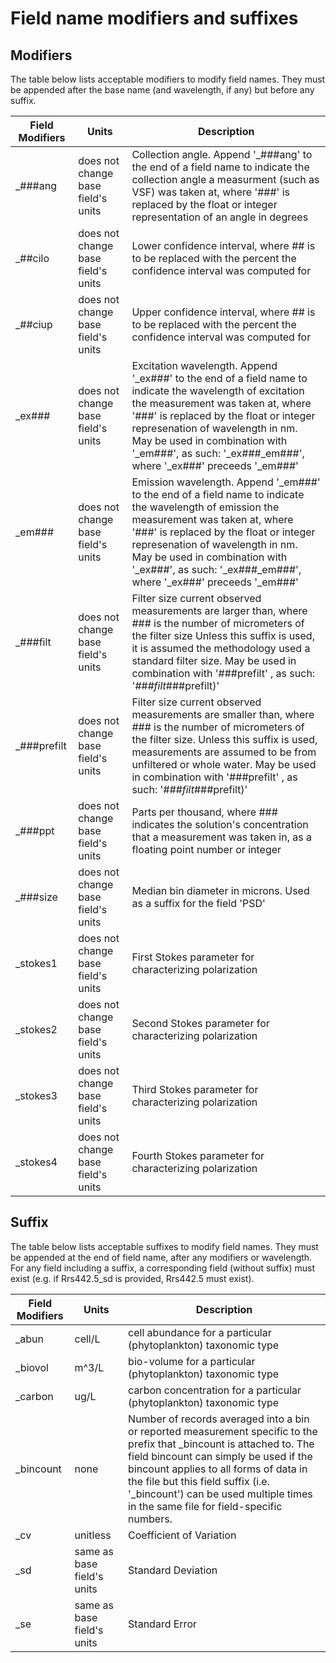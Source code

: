 # Field name modifiers and suffixes

## Modifiers
The table below lists acceptable modifiers to modify field names. They must be appended after the base name (and wavelength, if any) but before any suffix.

| Field Modifiers |  Units |  Description  | 
|------------|--------|---------------|
| _###ang | does not change base field's units | Collection angle. Append '_###ang' to the end of a field name to indicate the collection angle a measurment (such as VSF) was taken at,  where '###' is replaced by the float or integer representation of an angle in degrees |
| _##cilo | does not change base field's units | Lower confidence interval, where ## is to be replaced with the percent the confidence interval was computed for |
| _##ciup | does not change base field's units | Upper confidence interval, where ## is to be replaced with the percent the confidence interval was computed for |
| _ex### | does not change base field's units | Excitation wavelength. Append '_ex###' to the end of a field name to indicate the wavelength of excitation the measurement was taken at, where '###' is replaced by the float or integer represenation of wavelength in nm. May be used in combination with '_em###', as such: '<field>_ex###_em###', where '_ex###' preceeds '_em###' |
| _em### | does not change base field's units | Emission wavelength. Append '_em###' to the end of a field name to indicate the wavelength of emission the measurement was taken at, where '###' is replaced by the float or integer represenation of wavelength in nm. May be used in combination with '_ex###', as such: '<field>_ex###_em###', where '_ex###' preceeds '_em###' |
| _###filt | does not change base field's units | Filter size current observed measurements are larger than, where ### is the number of micrometers of the filter size Unless this suffix is used, it is assumed the methodology used a standard filter size. May be used in combination with '###prefilt' , as such: '<field>_###filt_###prefilt)' |
| _###prefilt | does not change base field's units | Filter size current observed measurements are smaller than, where ### is the number of micrometers of the filter size. Unless this suffix is used, measurements are assumed to be from unfiltered or whole water.  May be used in combination with '###prefilt' , as such: '<field>_###filt_###prefilt)' |
| _###ppt | does not change base field's units | Parts per thousand, where ### indicates the solution's concentration that a measurement was taken in, as a floating point number or integer |
| _###size | does not change base field's units | Median bin diameter in microns. Used as a suffix for the field 'PSD' |
| _stokes1 | does not change base field's units | First Stokes parameter for characterizing polarization |
| _stokes2 | does not change base field's units | Second Stokes parameter for characterizing polarization |
| _stokes3 | does not change base field's units | Third Stokes parameter for characterizing polarization |
| _stokes4 | does not change base field's units | Fourth Stokes parameter for characterizing polarization |

## Suffix
The table below lists acceptable suffixes to modify field names. They must be appended at the end of field name, after any modifiers or wavelength. For any field including a suffix, a corresponding field (without suffix) must exist (e.g. if Rrs442.5_sd is provided, Rrs442.5 must exist).

| Field Modifiers |  Units |  Description  | 
|------------|--------|---------------|
| _abun | cell/L | cell abundance for a particular (phytoplankton) taxonomic type | 
| _biovol | m^3/L | bio-volume for a particular (phytoplankton) taxonomic type | 
| _carbon | ug/L | carbon concentration for a particular (phytoplankton) taxonomic type | 
| _bincount | none | Number of records averaged into a bin or reported measurement specific to the prefix that _bincount is attached to. The field bincount can simply be used if the bincount applies to all forms of data in the file but this field suffix (i.e. '<field>_bincount') can be used multiple times in the same file for field-specific numbers. | 
| _cv | unitless | Coefficient of Variation |  
| _sd | same as base field's units | Standard Deviation | 
| _se | same as base field's units | Standard Error | 